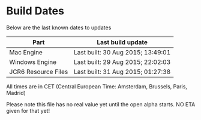 # Build Dates

Below are the last known dates to updates

Part | Last build update
-----|-----
Mac Engine | Last built: 30 Aug 2015; 13:49:01
Windows Engine | Last built: 29 Aug 2015; 22:02:03
JCR6 Resource Files | Last built: 31 Aug 2015; 01:27:38
All times are in CET (Central European Time: Amsterdam, Brussels, Paris, Madrid)


Please note this file has no real value yet until the open alpha starts. NO ETA given for that yet!
